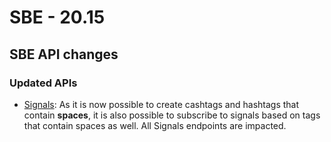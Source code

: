 # SBE - 20.15

## SBE API changes

### **Updated APIs**

* [Signals](https://developers.symphony.com/restapi/reference/create-signal): As it is now possible to create cashtags and hashtags that contain **spaces**, it is also possible to subscribe to signals based on tags that contain spaces as well. All Signals endpoints are impacted.

